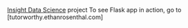 [Insight Data Science](www.insightdatascience.com) project
To see Flask app in action, go to [tutorworthy.ethanrosenthal.com]
